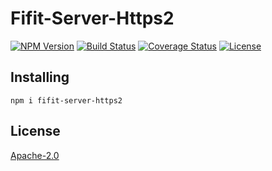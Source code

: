 # Fifit-Server-Https2
[![NPM Version](https://img.shields.io/npm/v/fifit-server-https2)](https://www.npmjs.com/package/fifit-server-https2)
[![Build Status](https://travis-ci.org/yudhatamaaditiyara/Fifit-Server-Https2.svg?branch=master)](https://travis-ci.org/yudhatamaaditiyara/Fifit-Server-Https2)
[![Coverage Status](https://coveralls.io/repos/github/yudhatamaaditiyara/Fifit-Server-Https2/badge.svg?branch=master)](https://coveralls.io/github/yudhatamaaditiyara/Fifit-Server-Https2?branch=master)
[![License](https://img.shields.io/npm/l/fifit-server-https2)](https://github.com/yudhatamaaditiyara/Fifit-Server-Https2/blob/master/LICENSE)

## Installing
```
npm i fifit-server-https2
```

## License
[Apache-2.0](https://github.com/yudhatamaaditiyara/Fifit-Server-Https2/blob/master/LICENSE)

